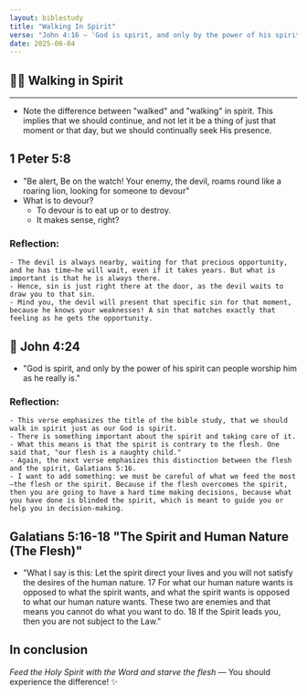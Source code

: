 ```yaml
---
layout: biblestudy
title: "Walking In Spirit"
verse: "John 4:16 — 'God is spirit, and only by the power of his spirit can people worship him as he really is'"
date: 2025-06-04
---
```


## 🚶‍♂️ Walking in Spirit
---
- Note the difference between "walked" and "walking" in spirit. This implies that we should continue, and not let it be a thing of just that moment or that day, but we should continually seek His presence.

## 1 Peter 5:8
- "Be alert, Be on the watch! Your enemy, the devil, roams round like a roaring lion, looking for someone to devour"
- What is to devour?
    - To devour is to eat up or to destroy.
    - It makes sense, right?
### Reflection:
    - The devil is always nearby, waiting for that precious opportunity, and he has time—he will wait, even if it takes years. But what is important is that he is always there.
    - Hence, sin is just right there at the door, as the devil waits to draw you to that sin.
    - Mind you, the devil will present that specific sin for that moment, because he knows your weaknesses! A sin that matches exactly that feeling as he gets the opportunity.

## 🙏 John 4:24
- "God is spirit, and only by the power of his spirit can people worship him as he really is."
### Reflection:
    - This verse emphasizes the title of the bible study, that we should walk in spirit just as our God is spirit.
    - There is something important about the spirit and taking care of it.
    - What this means is that the spirit is contrary to the flesh. One said that, "our flesh is a naughty child."
    - Again, the next verse emphasizes this distinction between the flesh and the spirit, Galatians 5:16.
    - I want to add something: we must be careful of what we feed the most—the flesh or the spirit. Because if the flesh overcomes the spirit, then you are going to have a hard time making decisions, because what you have done is blinded the spirit, which is meant to guide you or help you in decision-making.

## Galatians 5:16-18 "The Spirit and Human Nature (The Flesh)"
- "What I say is this: Let the spirit direct your lives and you will not satisfy the desires of the human nature. 17 For what our human nature wants is opposed to what the spirit wants, and what the spirit wants is opposed to what our human nature wants. These two are enemies and that means you cannot do what you want to do. 18 If the Spirit leads you, then you are not subject to the Law."

## In conclusion
*Feed the Holy Spirit with the Word and starve the flesh* — You should experience the difference! ✨
